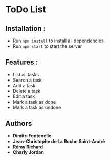 # ToDo List
 
## Installation :

- Run ```npm install``` to install all dependencies
- Run ```npm start``` to start the server

## Features :
- List all tasks
- Search a task
- Add a task
- Delete a task
- Edit a task
- Mark a task as done
- Mark a task as undone

## Authors

- **Dimitri Fontenelle**
- **Jean-Christophe de La Roche Saint-André**
- **Rémy Richard**
- **Charly Jordan**